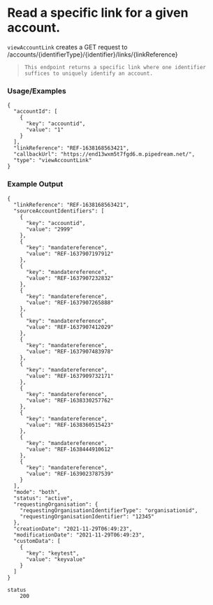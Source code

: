 # Read a specific link for a given account.

 `viewAccountLink` creates a GET request to /accounts/{identifierType}/{identifier}/links/{linkReference}

> `This endpoint returns a specific link where one identifier suffices to uniquely identify an account.`



### Usage/Examples

```
{
  "accountId": [
    {
      "key": "accountid",
      "value": "1"
    }
  ],
  "linkReference": "REF-1638168563421",
  "callbackUrl": "https://end13wxm5t7fgd6.m.pipedream.net/",
  "type": "viewAccountLink"
}

```

### Example Output

```
{
  "linkReference": "REF-1638168563421",
  "sourceAccountIdentifiers": [
    {
      "key": "accountid",
      "value": "2999"
    },
    {
      "key": "mandatereference",
      "value": "REF-1637907197912"
    },
    {
      "key": "mandatereference",
      "value": "REF-1637907232832"
    },
    {
      "key": "mandatereference",
      "value": "REF-1637907265888"
    },
    {
      "key": "mandatereference",
      "value": "REF-1637907412029"
    },
    {
      "key": "mandatereference",
      "value": "REF-1637907483978"
    },
    {
      "key": "mandatereference",
      "value": "REF-1637909732171"
    },
    {
      "key": "mandatereference",
      "value": "REF-1638330257762"
    },
    {
      "key": "mandatereference",
      "value": "REF-1638360515423"
    },
    {
      "key": "mandatereference",
      "value": "REF-1638444910612"
    },
    {
      "key": "mandatereference",
      "value": "REF-1639023787539"
    }
  ],
  "mode": "both",
  "status": "active",
  "requestingOrganisation": {
    "requestingOrganisationIdentifierType": "organisationid",
    "requestingOrganisationIdentifier": "12345"
  },
  "creationDate": "2021-11-29T06:49:23",
  "modificationDate": "2021-11-29T06:49:23",
  "customData": [
    {
      "key": "keytest",
      "value": "keyvalue"
    }
  ]
}

status
    200
```
